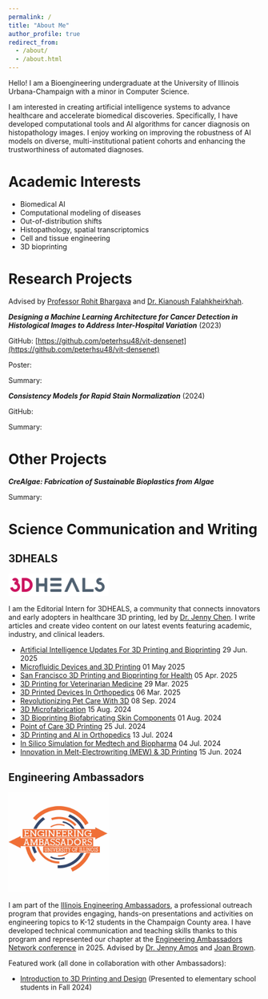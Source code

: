```yaml
---
permalink: /
title: "About Me"
author_profile: true
redirect_from: 
  - /about/
  - /about.html
---
```


Hello! I am a Bioengineering undergraduate at the University of Illinois Urbana-Champaign with a minor in Computer Science.

I am interested in creating artificial intelligence systems to advance healthcare and accelerate biomedical discoveries. Specifically, I have developed computational tools and AI algorithms for cancer diagnosis on histopathology images. I enjoy working on improving the robustness of AI models on diverse, multi-institutional patient cohorts and enhancing the trustworthiness of automated diagnoses.

# Academic Interests
- Biomedical AI
- Computational modeling of diseases
- Out-of-distribution shifts
- Histopathology, spatial transcriptomics
- Cell and tissue engineering
- 3D bioprinting

# Research Projects

Advised by [Professor Rohit Bhargava](https://bioengineering.illinois.edu/people/rxb) and [Dr. Kianoush Falahkheirkhah](https://www.linkedin.com/in/kianoush-falahkheirkhah).

***Designing a Machine Learning Architecture for Cancer Detection in Histological Images to Address Inter-Hospital Variation*** (2023)

GitHub: [https://github.com/peterhsu48/vit-densenet](https://github.com/peterhsu48/vit-densenet)

Poster:

Summary:

***Consistency Models for Rapid Stain Normalization*** (2024)

GitHub:

Summary:


# Other Projects

***CreAlgae: Fabrication of Sustainable Bioplastics from Algae***

Summary:

# Science Communication and Writing

## 3DHEALS

<img src="../images/3dhealslogo.png" alt="drawing" width="200"/>

I am the Editorial Intern for 3DHEALS, a community that connects innovators and early adopters in healthcare 3D printing, led by [Dr. Jenny Chen](https://www.linkedin.com/in/jenzhao). I write articles and create video content on our latest events featuring academic, industry, and clinical leaders.

- [Artificial Intelligence Updates For 3D Printing and Bioprinting](https://3dheals.com/event-recap-artificial-intelligence-updates-for-3d-printing-and-bioprinting/) 29 Jun. 2025 
- [Microfluidic Devices and 3D Printing](https://3dheals.com/event-recap-microfluidic-devices-and-3d-printing/) 01 May 2025 
- [San Francisco 3D Printing and Bioprinting for Health](https://3dheals.com/event-recap-san-francisco-3d-printing-and-bioprinting-for-health/) 05 Apr. 2025
- [3D Printing for Veterinarian Medicine](https://3dheals.com/event-recap-3d-printing-for-veterinarian-medicine/) 29 Mar. 2025
- [3D Printed Devices In Orthopedics](https://3dheals.com/event-recap-3d-printed-devices-in-orthopedics/) 06 Mar. 2025
- [Revolutionizing Pet Care With 3D](https://3dheals.com/event-recap-revolutionizing-pet-care-with-3d/) 08 Sep. 2024
- [3D Microfabrication](https://3dheals.com/event-recap-3d-microfabrication/) 15 Aug. 2024
- [3D Bioprinting Biofabricating Skin Components](https://3dheals.com/event-recap-3d-bioprinting-biofabricating-skin-components/) 01 Aug. 2024
- [Point of Care 3D Printing](https://3dheals.com/event-recap-point-of-care-3d-printing/) 25 Jul. 2024
- [3D Printing and AI in Orthopedics](https://3dheals.com/event-recap-3d-printing-and-ai-in-orthopedics/) 13 Jul. 2024
- [In Silico Simulation for Medtech and Biopharma](https://3dheals.com/event-recap-in-silico-simulation-for-medtech-and-biopharma/) 04 Jul. 2024
- [Innovation in Melt-Electrowriting (MEW) & 3D Printing](https://3dheals.com/event-recap-innovation-in-melt-electrowriting-mew-3d-printing/) 15 Jun. 2024

## Engineering Ambassadors

<img src="../images/ealogo.jpg" alt="drawing" width="200"/>

I am part of the [Illinois Engineering Ambassadors](https://ambassadors.grainger.illinois.edu/), a professional outreach program that provides engaging, hands-on presentations and activities on engineering topics to K-12 students in the Champaign County area. I have developed technical communication and teaching skills thanks to this program and represented our chapter at the [Engineering Ambassadors Network conference](https://www.engineeringambassadorsnetwork.org/) in 2025. Advised by [Dr. Jenny Amos](https://bioengineering.illinois.edu/people/jamos) and [Joan Brown](https://www.linkedin.com/in/joan-brown-73738215a).

Featured work (all done in collaboration with other Ambassadors):
- [Introduction to 3D Printing and Design](../files/3DP.pdf) (Presented to elementary school students in Fall 2024)